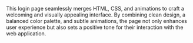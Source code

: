 This login page seamlessly merges HTML, CSS, and animations to craft a welcoming and visually appealing interface. By combining clean design, a balanced color palette, and subtle animations, the page not only enhances user experience but also sets a positive tone for their interaction with the web application.
